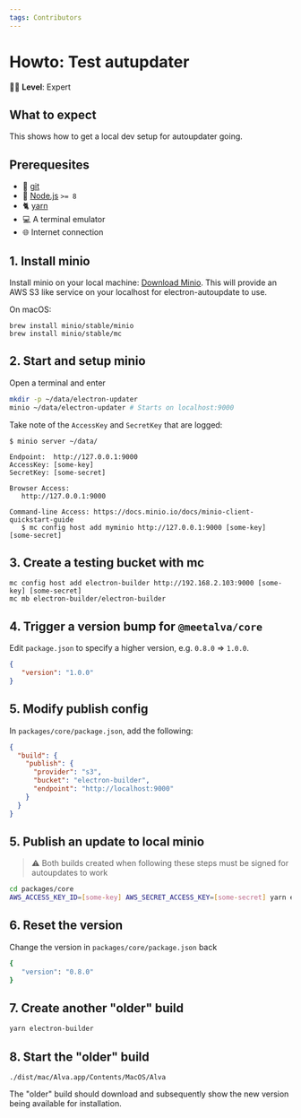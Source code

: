 ```yaml
---
tags: Contributors
---
```


# Howto: Test autupdater

:woman_student: **Level**: Expert

## What to expect

This shows how to get a local dev setup for 
autoupdater going.


## Prerequesites

* :evergreen_tree: [git](https://git-scm.com/downloads)
* :turtle: [Node.js](https://nodejs.org/en/) `>= 8`
* :cat2: [yarn](https://yarnpkg.com/en/)
* :computer: A terminal emulator 
* :globe_with_meridians: Internet connection


## 1. Install minio

Install minio on your local machine: [Download Minio](https://www.minio.io/downloads.html).
This will provide an AWS S3 like service on your localhost for electron-autoupdate to use.

On macOS:

```
brew install minio/stable/minio
brew install minio/stable/mc
```

## 2. Start and setup minio

Open a terminal and enter

```sh
mkdir -p ~/data/electron-updater
minio ~/data/electron-updater # Starts on localhost:9000
```

Take note of the `AccessKey` and `SecretKey` that are logged:

```
$ minio server ~/data/

Endpoint:  http://127.0.0.1:9000
AccessKey: [some-key]
SecretKey: [some-secret]

Browser Access:
   http://127.0.0.1:9000

Command-line Access: https://docs.minio.io/docs/minio-client-quickstart-guide
   $ mc config host add myminio http://127.0.0.1:9000 [some-key] [some-secret]
```

## 3. Create a testing bucket with mc

```
mc config host add electron-builder http://192.168.2.103:9000 [some-key] [some-secret]
mc mb electron-builder/electron-builder
```

## 4. Trigger a version bump for `@meetalva/core`

Edit `package.json` to specify a higher version, e.g. 
`0.8.0` => `1.0.0`.

```json
{
   "version": "1.0.0"
}
```

## 5. Modify publish config

In `packages/core/package.json`, add the following:

```json
{
  "build": {
    "publish": {
      "provider": "s3",
      "bucket": "electron-builder",
      "endpoint": "http://localhost:9000"
    }
  }
}
```

## 5. Publish an update to local minio

> :warning:
> Both builds created when following these steps
> must be signed for autoupdates to work

```sh
cd packages/core 
AWS_ACCESS_KEY_ID=[some-key] AWS_SECRET_ACCESS_KEY=[some-secret] yarn electron-builder --publish always
```

## 6. Reset the version

Change the version in `packages/core/package.json` back

```sh
{
   "version": "0.8.0"
}
```

## 7. Create another "older" build

```sh
yarn electron-builder
```

## 8. Start the "older" build

```
./dist/mac/Alva.app/Contents/MacOS/Alva
```

The "older" build should download and subsequently show the new version 
being available for installation.
